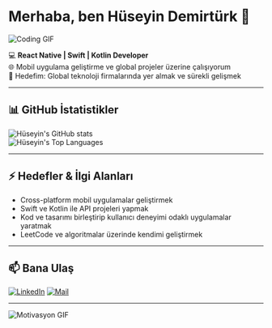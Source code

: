 # Merhaba, ben Hüseyin Demirtürk 👋

![Coding GIF](https://media.giphy.com/media/3o7TKP2OuUMf1x2bL6/giphy.gif)

💻 **React Native | Swift | Kotlin Developer**  
🌐 Mobil uygulama geliştirme ve global projeler üzerine çalışıyorum  
🎯 Hedefim: Global teknoloji firmalarında yer almak ve sürekli gelişmek  

---

## 📊 GitHub İstatistikler

![Hüseyin's GitHub stats](https://github-readme-stats.vercel.app/api?username=HuseyinDemirturk&show_icons=true&theme=radical&count_private=true&hide=prs&include_all_commits=true)  
![Hüseyin's Top Languages](https://github-readme-stats.vercel.app/api/top-langs/?username=HuseyinDemirturk&layout=compact&theme=radical&langs_count=10)  

---

## ⚡ Hedefler & İlgi Alanları

- Cross-platform mobil uygulamalar geliştirmek  
- Swift ve Kotlin ile API projeleri yapmak  
- Kod ve tasarımı birleştirip kullanıcı deneyimi odaklı uygulamalar yaratmak  
- LeetCode ve algoritmalar üzerinde kendimi geliştirmek  

---

## 📫 Bana Ulaş

[![LinkedIn](https://img.shields.io/badge/-LinkedIn-0077B5?style=flat-square&logo=linkedin&logoColor=white)](https://www.linkedin.com/in/huseyindemirturk/)    [![Mail](https://img.shields.io/badge/-Email-D14836?style=flat-square&logo=gmail&logoColor=white)](mailto:huseyin@example.com)  

---

![Motivasyon GIF](https://media.giphy.com/media/l0MYt5jPR6QX5pnqM/giphy.gif)
